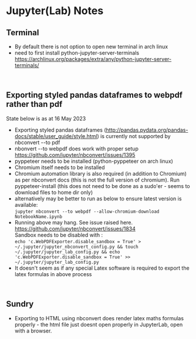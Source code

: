 # Jupyter(Lab) Notes


## Terminal

 - By default there is not option to open new terminal in arch linux
 - need to first install python-jupyter-server-terminals  https://archlinux.org/packages/extra/any/python-jupyter-server-terminals/

<br>


## Exporting styled pandas dataframes to webpdf rather than pdf

State below is as at 16 May 2023

 - Exporting styled pandas dataframes (http://pandas.pydata.org/pandas-docs/stable/user_guide/style.html) is currently not supported by nbconvert --to pdf
 - nbonvert --to webpdf does work with proper setup https://github.com/jupyter/nbconvert/issues/1395
- pyppeteer needs to be installed (python-pyppeteer on arch linux)
- Chromium itself needs to be installed 
- Chromium automation library is also required (in addition to Chromium) as per nbconvert docs (this is not the full version of chromium).   Run pyppeteer-install (this does not need to be done as a sudo'er - seems to download files to home dir only)
 - alternatively may be better to run as below to ensure latest version is available: <br>
 `jupyter nbconvert --to webpdf --allow-chromium-download NotebookName.ipynb`
  - Running above may hang.  See issue raised here. https://github.com/jupyter/nbconvert/issues/1834 <br> Sandbox needs to be disabled with : <br> `echo 'c.WebPDFExporter.disable_sandbox = True' > ~/.jupyter/jupyter_nbconvert_config.py && touch ~/.jupyter/jupyter_lab_config.py && echo 'c.WebPDFExporter.disable_sandbox = True' >> ~/.jupyter/jupyter_lab_config.py`
   - It doesn't seem as if any special Latex software is required to export the latex formulas in above process

<br>

## Sundry

 - Exporting to HTML using nbconvert does render latex maths formulas properly - the html file just doesnt open properly in JupyterLab, open with a browser.